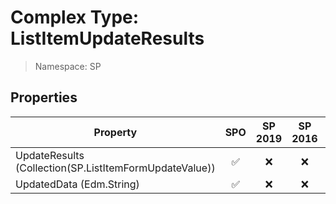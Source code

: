 # Complex Type: ListItemUpdateResults

> Namespace: SP

## Properties

Property | SPO | SP 2019 | SP 2016 | SP 2013
----------|:---:|:-------:|:-------:|:-------:
UpdateResults (Collection(SP.ListItemFormUpdateValue)) | ✅ | ❌ | ❌ | ❌
UpdatedData (Edm.String) | ✅ | ❌ | ❌ | ❌